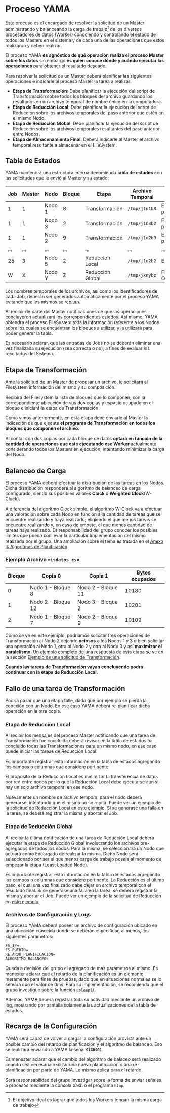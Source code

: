 # Proceso YAMA

Este proceso es el encargado de resolver la solicitud de un Master administrando y balanceando la carga de trabajo[^1] de los diversos procesadores de datos (Worker) conociendo y controlando el estado de todos los Masters en el sistema y de cada una de las operaciones que estos realizaron y deben realizar.

El proceso YAMA **es agnóstico de qué operación realiza el proceso Master sobre los datos** sin embargo **es quién conoce dónde y cuándo ejecutar las operaciones** para obtener el resultado deseado.

Para resolver la solicitud de un Master deberá planificar las siguientes operaciones e indicarle al proceso Master la tarea a realizar:
- **Etapa de Transformación**: Debe planificar la ejecución del script de Transformación sobre todos los bloques del archivo guardando los resultados en un archivo temporal de nombre único en la computadora.
- **Etapa de Reducción Local**: Debe planificar la ejecución del script de Reducción sobre los archivos temporales del paso anterior que estén en el mismo Nodo.
- **Etapa de Reducción Global**: Debe planificar la ejecución del script de Reducción sobre los archivos temporales resultantes del paso anterior entre Nodos.
- **Etapa de Almacenamiento Final**: Deberá indicarle al Master el archivo temporal resultante a almacenar en el FileSystem.

## Tabla de Estados

YAMA mantendrá una estructura interna denominada **tabla de estados** con las solicitudes que le envió al Master y su estado:



| Job   | Master | Nodo    |  Bloque   |  Etapa          | Archivo Temporal | Estado     |
|-------|--------|---------|-----------|-----------------|------------------|------------|
| 1     | 1      | Nodo 1  |  8        | Transformación  |  `/tmp/j1n1b8`     | En proceso |
| 1     | 1      | Nodo 3  |  2        | Transformación  |  `/tmp/j1n3b2`     | En proceso |
| 1     | 1      | Nodo 2  |  9        | Transformación  |  `/tmp/j1n2b9`     | En proceso |
| ...   | ...    | ...  |  ...        | ...  | ...     | ... |
| 25    | 3      | Nodo 5  |  2        | Reducción Local   |  `/tmp/j1n2b2`     | Error |
| W     | X      | Nodo Y  |  Z        | Reducción Global  |  `/tmp/jxnybz`     | Finalizado OK |

Los nombres temporales de los archivos, así como los identificadores de cada Job, deberán ser generados automáticamente por el proceso YAMA evitando que los mismos se repitan.

Al recibir de parte del Master notificaciones de que las operaciones concluyeron actualizará los correspondientes estados. Así mismo, YAMA obtendrá el proceso FileSystem toda la información referente a los Nodos sobre los cuales se encuentran los bloques a utilizar, y la utilizará para poder generar la tabla.

Es necesario aclarar, que las entradas de Jobs no se deberán eliminar una vez finalizada su ejecución (sea correcta o no), a fines de evaluar los resultados del Sistema.

## Etapa de Transformación

Ante la solicitud de un Master de procesar un archivo, le solicitará al Filesystem información del mismo y su composición.

Recibirá del Filesystem la lista de bloques que lo componen, con la correspondiente ubicación de sus dos copias y espacio ocupado en el bloque e iniciará la etapa de Transformación.

Como vimos anteriormente, en esta etapa debe enviarle al Master la indicación de que ejecute **el programa de Transformación en todos los bloques que componen el archivo**.

Al contar con dos copias por cada bloque de datos **optará en función de la cantidad de operaciones que esté ejecutando ese Worker** actualmente considerando todos los Masters en ejecución, intentando minimizar la carga del Nodo.

## Balanceo de Carga

El proceso YAMA deberá efectuar la distribución de las tareas en los Nodos. Dicha distribución responderá al algoritmo de balanceo de carga configurado, siendo sus posibles valores **Clock** o **Weighted Clock**(W-Clock).

A diferencia del algoritmo Clock simple, el algoritmo W-Clock va a efectuar una valoración sobre cada Nodo en función a la cantidad de tareas que se encuentre realizando y haya realizado; eligiendo el que menos tareas se encuentre realizando y, en caso de empate, el que menos cantidad de tareas haya realizado. Es responsabilidad del grupo conocer los posibles límites que pueda conllevar la particular implementación del mismo realizada por el grupo. Una ampliación sobre el tema es tratada en el [Anexo II: Algoritmos de Planificación](anexo-ii--algoritmos-de-planificacion.md).

### Ejemplo Archivo `misdatos.csv`
| Bloque   | Copia 0            | Copia 1            | Bytes ocupados |
|----------|--------------------|--------------------|----------------|
| 0        | Nodo 1 - Bloque 8  | Nodo 2 - Bloque 11 | 10180          |
| 1        | Nodo 2 - Bloque 12 | Nodo 3 - Bloque 2  | 10201          |
| 2        | Nodo 1 - Bloque 7  | Nodo 2 - Bloque 9  | 10109          |

Como se ve en este ejemplo, podríamos solicitar tres operaciones de Transformación al Nodo 2 dejando **ociosos** a los Nodos 1 y 3 o bien solicitar una operación al Nodo 1, otra al Nodo 2 y otra al Nodo 3 y así **maximizar el paralelismo**.
Un ejemplo completo de una respuesta de esta etapa se ve en la sección [Ejemplo de una solicitud de Transformación](proceso-master.md#ejemplo-de-una-respuesta-a-una-solicitud-de-transformación-de-yama).

**Cuando las tareas de Transformación vayan concluyendo podrá continuar con la etapa de Reducción Local.**

## Fallo de una tarea de Transformación

Podría pasar que una etapa falle, dado que por ejemplo se pierda la conexión con un Nodo. En ese caso YAMA deberá re-planificar dicha operación en la otra copia.

### Etapa de Reducción Local

Al recibir los mensajes del proceso Master notificando que una tarea de Transformación fue concluida deberá revisar en la tabla de estados ha concluído todas las Transformaciones para un mismo nodo, en ese caso puede iniciar las tareas de Reducción Local.

Es importante registrar esta información en la tabla de estados agregando los campos o columnas que considere pertinente.

El propósito de la Reducción Local es minimizar la transferencia de datos por red entre nodos por lo que la Reducción Local debe ejecutarse aún si hay un solo archivo temporal en ese nodo.

Nuevamente un nombre de archivo temporal para el nodo deberá generarse, intentando que el mismo no se repita.
Puede ver un ejemplo de la solicitud de Reducción Local en [este ejemplo](proceso-master.md#ejemplo-de-una-respuesta-a-una-solicitud-de-reducción-local-de-yama).
Si se generase una falla en la tarea, se deberá registrar la misma y abortar el Job.

### Etapa de Reducción Global

Al recibir la última notificación de una tarea de Reducción Local deberá ejecutar la etapa de Reducción Global involucrando los archivos pre-agregados de todos los nodos. Para la misma, se seleccionará un Nodo que actuará como Encargado de realizar la misma. Dicho Nodo será seleccionado por ser el que menos carga de trabajo poseía al momento de empezar la etapa (Least Loaded Node).

Es importante registrar esta información en la tabla de estados agregando los campos o columnas que considere pertinente.
La Reducción es el último paso, el cual una vez finalizado debe dejar un archivo temporal con el resultado final.
Si se generase una falla en la tarea, se deberá registrar la misma y abortar el Job.
Puede ver un ejemplo de la solicitud de Reducción en [este ejemplo](proceso-master.md#ejemplo-de-una-respuesta-a-una-solicitud-de-transformación-de-yama).

### Archivos de Configuración y Logs

El proceso YAMA deberá poseer un archivo de configuración ubicado en una ubicación conocida donde se deberán especificar, al menos, los siguientes parámetros:

```
FS_IP=
FS_PUERTO=
RETARDO_PLANIFICACION=
ALGORITMO_BALANCEO=
```

Queda a decisión del grupo el agregado de más parámetros al mismo. Es menester aclarar que el retardo de la planificación es un elemento meramente para fines de pruebas, dado que en situaciones normales se lo seteará con el valor de 0ms. Para su implementación, se recomienda que el grupo investigue sobre la función [`usleep()`](http://man7.org/linux/man-pages/man3/usleep.3.html).

Además, YAMA deberá registrar toda su actividad mediante un archivo de log, mostrando por pantalla solamente las actualizaciones de la tabla de estados.

## Recarga de la Configuración

YAMA será capaz de volver a cargar la configuración provista ante un posible cambio del retardo de planificación y el algoritmo de balanceo. Eso se realizará enviando a YAMA la señal **`SIGUSR1`**.

Es menester aclarar que el cambio del algoritmo de balaceo será realizado cuando sea necesaria realizar una nueva planificación o una re-planificación por parte de YAMA. Lo mismo aplica para el retardo.

Será responsabilidad del grupo investigar sobre la forma de enviar señales a procesos mediante la consola bash o el programa `htop`.

[^1]: El objetivo ideal es lograr que todos los Workers tengan la misma carga de trabajo
